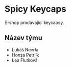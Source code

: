 # Spicy Keycaps


E-shop prodávající keycapsy.

## Název týmu

* Lukáš Nevrla
* Honza Petrlík
* Lea Flutková
